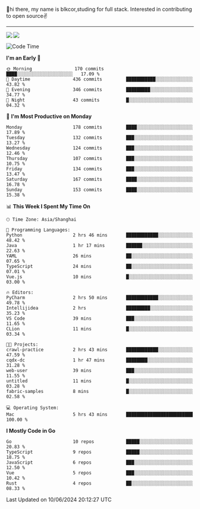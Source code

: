 👋hi there, my name is blkcor,studing for full stack.
Interested in contributing to open source✌️

<hr/>

![](https://github-readme-stats.vercel.app/api?username=blkcor)
<a href="https://github.com/blkcor/github-readme-stats">
    <img align="left" src="https://github-readme-stats.vercel.app/api/top-langs/?username=blkcor&hide=jupyter%20notebook,shaderlab,tex,c%23&langs_count=9" />
</a>


<!--START_SECTION:waka-->
![Code Time](http://img.shields.io/badge/Code%20Time-1%2C095%20hrs%2050%20mins-blue)

**I'm an Early 🐤** 

```text
🌞 Morning                170 commits         ████░░░░░░░░░░░░░░░░░░░░░   17.09 % 
🌆 Daytime                436 commits         ███████████░░░░░░░░░░░░░░   43.82 % 
🌃 Evening                346 commits         █████████░░░░░░░░░░░░░░░░   34.77 % 
🌙 Night                  43 commits          █░░░░░░░░░░░░░░░░░░░░░░░░   04.32 % 
```
📅 **I'm Most Productive on Monday** 

```text
Monday                   178 commits         ████░░░░░░░░░░░░░░░░░░░░░   17.89 % 
Tuesday                  132 commits         ███░░░░░░░░░░░░░░░░░░░░░░   13.27 % 
Wednesday                124 commits         ███░░░░░░░░░░░░░░░░░░░░░░   12.46 % 
Thursday                 107 commits         ███░░░░░░░░░░░░░░░░░░░░░░   10.75 % 
Friday                   134 commits         ███░░░░░░░░░░░░░░░░░░░░░░   13.47 % 
Saturday                 167 commits         ████░░░░░░░░░░░░░░░░░░░░░   16.78 % 
Sunday                   153 commits         ████░░░░░░░░░░░░░░░░░░░░░   15.38 % 
```


📊 **This Week I Spent My Time On** 

```text
🕑︎ Time Zone: Asia/Shanghai

💬 Programming Languages: 
Python                   2 hrs 46 mins       ████████████░░░░░░░░░░░░░   48.42 % 
Java                     1 hr 17 mins        ██████░░░░░░░░░░░░░░░░░░░   22.63 % 
YAML                     26 mins             ██░░░░░░░░░░░░░░░░░░░░░░░   07.65 % 
TypeScript               24 mins             ██░░░░░░░░░░░░░░░░░░░░░░░   07.01 % 
Vue.js                   10 mins             █░░░░░░░░░░░░░░░░░░░░░░░░   03.00 % 

🔥 Editors: 
PyCharm                  2 hrs 50 mins       ████████████░░░░░░░░░░░░░   49.78 % 
Intellijidea             2 hrs               █████████░░░░░░░░░░░░░░░░   35.23 % 
VS Code                  39 mins             ███░░░░░░░░░░░░░░░░░░░░░░   11.65 % 
CLion                    11 mins             █░░░░░░░░░░░░░░░░░░░░░░░░   03.34 % 

🐱‍💻 Projects: 
crawl-practice           2 hrs 43 mins       ████████████░░░░░░░░░░░░░   47.59 % 
cqdx-dc                  1 hr 47 mins        ████████░░░░░░░░░░░░░░░░░   31.28 % 
web-user                 39 mins             ███░░░░░░░░░░░░░░░░░░░░░░   11.55 % 
untitled                 11 mins             █░░░░░░░░░░░░░░░░░░░░░░░░   03.28 % 
fabric-samples           8 mins              █░░░░░░░░░░░░░░░░░░░░░░░░   02.58 % 

💻 Operating System: 
Mac                      5 hrs 43 mins       █████████████████████████   100.00 % 
```

**I Mostly Code in Go** 

```text
Go                       10 repos            █████░░░░░░░░░░░░░░░░░░░░   20.83 % 
TypeScript               9 repos             █████░░░░░░░░░░░░░░░░░░░░   18.75 % 
JavaScript               6 repos             ███░░░░░░░░░░░░░░░░░░░░░░   12.50 % 
Vue                      5 repos             ███░░░░░░░░░░░░░░░░░░░░░░   10.42 % 
Rust                     4 repos             ██░░░░░░░░░░░░░░░░░░░░░░░   08.33 % 
```




 Last Updated on 10/06/2024 20:12:27 UTC
<!--END_SECTION:waka-->


